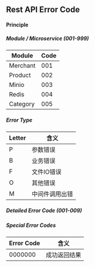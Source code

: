 ## Rest API Error Code

#### Principle

##### Module / Microservice (001-999)

| Module | Code  |
| --- | --- |
|  Merchant | 001 |
|  Product | 002 |
|  Minio | 003 |
|  Redis | 004 |
|  Category | 005 |

##### Error Type

| Letter | 含义  |
| --- | --- |
| P | 参数错误 |
| B | 业务错误 |
| F | 文件IO错误 |
| O | 其他错误 |
| M | 中间件调用出错 |

##### Detailed Error Code (001-009)

##### Special Error Codes

| Error Code | 含义 |
| --- | --- |
| 0000000 | 成功返回结果 |
